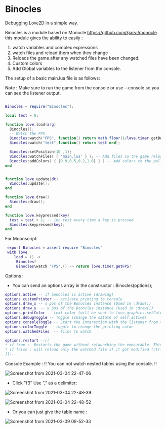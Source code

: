 # Binocles
Debugging Love2D in a simple way.

Binocles is a module based on Monocle https://github.com/kjarvi/monocle.
this module gives the ability to easily :
  1. watch variables and complex expressions
  2. watch files and reload them when they change
  3. Reloads the game after any watched files have been changed.
  4. Custom colors
  5. Add Global variables to the listener from the console.

The setup of a basic main.lua file is as follows:

Note : Make sure to run the game from the console or use --console so you can see the listener output.

```lua

Binocles = require("Binocles");

local test = 0;

function love.load(arg)
  Binocles();
  -- Watch the FPS
  Binocles:watch("FPS", function() return math.floor(1/love.timer.getDelta()) end);
  Binocles:watch("test",function() return test end);

  Binocles:setPosition(10 ,1);
  Binocles:watchFiles( { 'main.lua' } ); -- Add files so the game reloads if they changed.
  Binocles:addColors( { {0.9,0.5,0.2,1.0} } ) -- Add colors to the pallete.
end


function love.update(dt)
  Binocles:update();
end

function love.draw()
  Binocles:draw();
end

function love.keypressed(key)
  test = test + 1; -- inc test every time a key is pressed
  Binocles:keypressed(key);
end

```
For Moonscript:
```lua
 export Binocles = assert require "Binocles"
 with love
   .load = () ->
     Binocles!
     Binocles\watch "FPS",() -> return love.timer.getFPS!
```

Options :
* You can send an options array in the constructor : Binocles(options);
```lua
options.active -- if bonocles is active (drawing)  
options.customPrinter -- activate printing to console
options.draw_x -- x pos of the Bonocles instance (Used in :draw())
options.draw_y  -- y pos of the Bonocles instance (Used in :draw())
options.printColor -- text color (will be sent to love.graphics.setColor())
options.debugToggle -- Toggle (change the satate of self.active)
options.consoleToggle -- Start the interaction with the listener from the console
options.colorToggle -- toggle to change the printing color
options.watchedFiles  -- files to watch

options.restart --[[
* if true :  Restarts the game without relaunching the executable. This cleanly shuts down the main Lua state instance and creates a brand new one.
* if false : will reload only the watched file if it got modified (ctrl-s).
]]--

```

Console Example : !! You can not watch nested tables using the console. !!

![Screenshot from 2021-03-04 22-47-06](https://github.com/maromaroXD/Binocles/blob/master/public/imgs/Screenshot%20from%202021-03-04%2022-47-06.png)

* Click "f3" Use "," as a delimiter:

![Screenshot from 2021-03-04 22-48-39](https://github.com/maromaroXD/Binocles/blob/master/public/imgs/Screenshot%20from%202021-03-04%2022-48-39.png)

![Screenshot from 2021-03-04 22-48-52](https://github.com/maromaroXD/Binocles/blob/master/public/imgs/Screenshot%20from%202021-03-04%2022-48-52.png)

* Or you can just give the table name :

![Screenshot from 2021-03-09 09-52-33](https://github.com/maromaroXD/Binocles/blob/master/public/imgs/Screenshot%20from%202021-03-09%2009-52-33.png)
